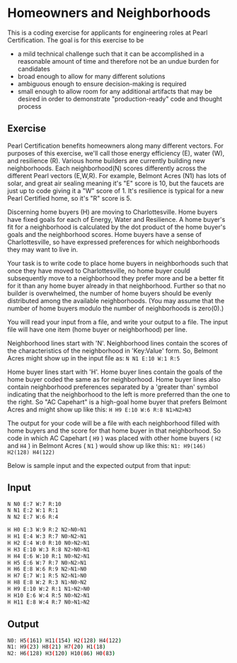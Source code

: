 # Homeowners and Neighborhoods

This is a coding exercise for applicants for engineering roles at Pearl Certification. The goal is for this
exercise to be

- a mild technical challenge such that it can be accomplished in a reasonable amount of time and
therefore not be an undue burden for candidates
- broad enough to allow for many different solutions
- ambiguous enough to ensure decision-making is required
- small enough to allow room for any additional artifacts that may be desired in order to demonstrate
"production-ready" code and thought process

## Exercise

Pearl Certification benefits homeowners along many different vectors. For purposes of this exercise, we'll
call those energy efficiency (E), water (W), and resilience (R). Various home builders are currently building
new neighborhoods. Each neighborhood(N) scores differently across the different Pearl vectors (E,W,R).
For example, Belmont Acres (N1) has lots of solar, and great air sealing meaning it's "E" score is 10, but the
faucets are just up to code giving it a "W" score of 1. It's resilience is typical for a new Pearl Certified home, so it's "R" score is 5.

Discerning home buyers (H) are moving to Charlottesville. Home buyers have fixed goals for each of
Energy, Water and Resilience. A home buyer's fit for a neighborhood is calculated by the dot product of the
home buyer's goals and the neighborhood scores. Home buyers have a sense of Charlottesville, so have
expressed preferences for which neighborhoods they may want to live in.

Your task is to write code to place home buyers in neighborhoods such that once they have moved to
Charlottesville, no home buyer could subsequently move to a neighborhood they prefer more and be a
better fit for it than any home buyer already in that neighborhood. Further so that no builder is
overwhelmed, the number of home buyers should be evenly distributed among the available
neighborhoods. (You may assume that the number of home buyers modulo the number of neighborhoods
is zero(0).)

You will read your input from a file, and write your output to a file. The input file will have one item (home
buyer or neighborhood) per line.

Neighborhood lines start with 'N'. Neighborhood lines contain the scores of the characteristics of the
neighborhood in 'Key:Value' form. So, Belmont Acres might show up in the input file as: `N N1 E:10 W:1 R:5`

Home buyer lines start with 'H'. Home buyer lines contain the goals of the home buyer coded the same as
for neighborhood. Home buyer lines also contain neighborhood preferences separated by a 'greater than'
symbol indicating that the neighborhood to the left is more preferred than the one to the right. So "AC
Capehart" is a high-goal home buyer that prefers Belmont Acres and might show up like this: `H H9 E:10 W:6 R:8 N1>N2>N3`

The output for your code will be a file with each neighborhood filled with home buyers and the score for
that home buyer in that neighborhood. So code in which AC Capehart ( `H9` ) was placed with other home
buyers ( `H2` and `H4` ) in Belmont Acres ( `N1` ) would show up like this: `N1: H9(146) H2(128) H4(122)`

Below is sample input and the expected output from that input:

## Input

```bash
N N0 E:7 W:7 R:10
N N1 E:2 W:1 R:1
N N2 E:7 W:6 R:4

H H0 E:3 W:9 R:2 N2>N0>N1
H H1 E:4 W:3 R:7 N0>N2>N1
H H2 E:4 W:0 R:10 N0>N2>N1
H H3 E:10 W:3 R:8 N2>N0>N1
H H4 E:6 W:10 R:1 N0>N2>N1
H H5 E:6 W:7 R:7 N0>N2>N1
H H6 E:8 W:6 R:9 N2>N1>N0
H H7 E:7 W:1 R:5 N2>N1>N0
H H8 E:8 W:2 R:3 N1>N0>N2
H H9 E:10 W:2 R:1 N1>N2>N0
H H10 E:6 W:4 R:5 N0>N2>N1
H H11 E:8 W:4 R:7 N0>N1>N2
```

## Output

```bash
N0: H5(161) H11(154) H2(128) H4(122)
N1: H9(23) H8(21) H7(20) H1(18)
N2: H6(128) H3(120) H10(86) H0(83)
```
